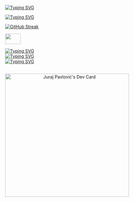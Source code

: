 [![Typing SVG](https://readme-typing-svg.demolab.com?font=Fira+Code&size=22&duration=4000&pause=1000&color=00F78D&background=FFFFFF00&vCenter=true&width=500&lines=Front+End+Developer;7%2B+years+of+experience;React+|+TypeScript+|+Next+|+Node+|+...;Continuously+learning+new+things)](https://git.io/typing-svg)



[![Typing SVG](https://readme-typing-svg.demolab.com?font=Fira+Code&size=16&duration=3000&pause=10000&color=00F78D&background=FFFFFF00&vCenter=true&width=435&lines=GitHub+stats)](https://git.io/typing-svg)

[![GitHub Streak](https://streak-stats.demolab.com/?user=JuraJuki&theme=dark&hide_border=true&background=DD272700&date_format=j%20M%5B%20Y%5D&stroke=00DD84&ring=DD2727&fire=DD7D00&currStreakNum=DD7D00&sideNums=DD7D00&currStreakLabel=00DD84&sideLabels=00DD84&dates=00BE72AF)](https://git.io/streak-stats)

[<img src="https://dev-to-uploads.s3.amazonaws.com/uploads/logos/resized_logo_UQww2soKuUsjaOGNB38o.png" width="50" height="34"></img>](https://dev.to/jurajuki)

[![Typing SVG](https://readme-typing-svg.demolab.com?font=Fira+Code&size=16&duration=5000&pause=10000&color=00F78D&background=FFFFFF00&vCenter=true&width=435&lines=•+React+Hooks+cheat+sheet)](https://dev.to/bornfightcompany/react-hooks-cheat-sheet-3kl9)<br/>
[![Typing SVG](https://readme-typing-svg.demolab.com?font=Fira+Code&size=16&duration=4500&pause=10000&color=00F78D&background=FFFFFF00&vCenter=true&width=435&lines=•+React+Top+10+Libraries)](https://dev.to/bornfightcompany/top-10-react-hook-libraries-4065)<br/>
[![Typing SVG](https://readme-typing-svg.demolab.com?font=Fira+Code&size=16&duration=4000&pause=10000&color=00F78D&background=FFFFFF00&vCenter=true&width=435&lines=•+Bad+ReactJs+practices+to+avoid)](https://dev.to/bornfightcompany/bad-reactjs-practices-to-avoid-a1b)<br/>

<br/>
<a href="https://app.daily.dev/JuraJuki" align="center"><img src="https://api.daily.dev/devcards/e0387c74fded4c0a8ff4836037caeb32.png?r=d11" width="400" alt="Juraj Pavlović's Dev Card"/></a>



<!--
**JuraJuki/JuraJuki** is a ✨ _special_ ✨ repository because its `README.md` (this file) appears on your GitHub profile.

Here are some ideas to get you started:

- 🔭 I’m currently working on ...
- 🌱 I’m currently learning ...
- 👯 I’m looking to collaborate on ...
- 🤔 I’m looking for help with ...
- 💬 Ask me about ...
- 📫 How to reach me: ...
- 😄 Pronouns: ...
- ⚡ Fun fact: ...
-->

